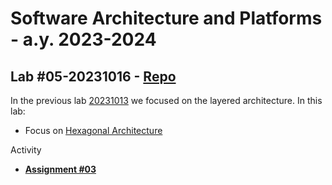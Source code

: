 # Software Architecture and Platforms - a.y. 2023-2024

## Lab #05-20231016 - [Repo](https://github.com/pslab-unibo/sap-2023-2024.git)

In the previous lab [20231013](https://github.com/pslab-unibo/sap-2023-2024/blob/master/Labs/Lab-04-20231013/README.md) we focused on the layered architecture. In this lab:

- Focus on [Hexagonal Architecture](https://docs.google.com/document/d/1PomKasGfZQuLNWwfVzK-DS-SLcZk_oKniPfgVKsSd8U/edit?usp=sharing)

Activity

- [**Assignment #03**](https://github.com/pslab-unibo/sap-2023-2024/blob/master/Assignments/Assignment-3-20231016.md)
